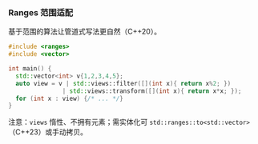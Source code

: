 ### Ranges 范围适配

基于范围的算法让管道式写法更自然（C++20）。

```cpp
#include <ranges>
#include <vector>

int main() {
  std::vector<int> v{1,2,3,4,5};
  auto view = v | std::views::filter([](int x){ return x%2; })
               | std::views::transform([](int x){ return x*x; });
  for (int x : view) {/* ... */}
}
```

注意：`views` 惰性、不拥有元素；需实体化可 `std::ranges::to<std::vector>`（C++23）或手动拷贝。


